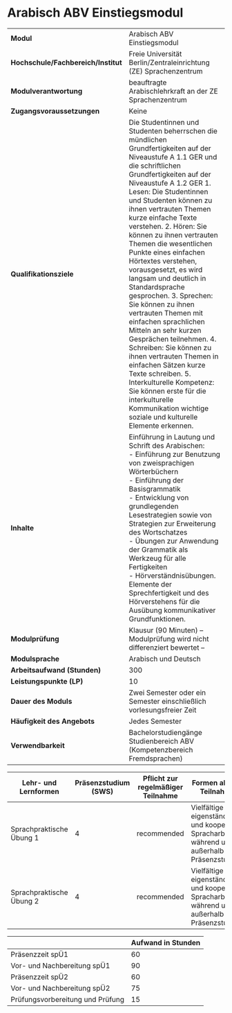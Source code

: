 # Arabisch ABV Einstiegsmodul
|                                    |   |
|------------------------------------|---|
|**Modul**                           | Arabisch ABV Einstiegsmodul |
|**Hochschule/Fachbereich/Institut** | Freie Universität Berlin/Zentraleinrichtung (ZE) Sprachenzentrum |
|**Modulverantwortung**              | beauftragte Arabischlehrkraft an der ZE Sprachenzentrum |
|**Zugangsvoraussetzungen**          | Keine |
|**Qualifikationsziele**             | Die Studentinnen und Studenten beherrschen die mündlichen Grundfertigkeiten auf der Niveaustufe A 1.1 GER und die schriftlichen Grundfertigkeiten auf der Niveaustufe A 1.2 GER 1. Lesen: Die Studentinnen und Studenten können zu ihnen vertrauten Themen kurze einfache Texte verstehen. 2. Hören: Sie können zu ihnen vertrauten Themen die wesentlichen Punkte eines einfachen Hörtextes verstehen, vorausgesetzt, es wird langsam und deutlich in Standardsprache gesprochen. 3. Sprechen: Sie können zu ihnen vertrauten Themen mit einfachen sprachlichen Mitteln an sehr kurzen Gesprächen teilnehmen. 4. Schreiben: Sie können zu ihnen vertrauten Themen in einfachen Sätzen kurze Texte schreiben. 5. Interkulturelle Kompetenz: Sie können erste für die interkulturelle Kommunikation wichtige soziale und kulturelle Elemente erkennen. |
|**Inhalte**                         | Einführung in Lautung und Schrift des Arabischen:<br>- Einführung zur Benutzung von zweisprachigen Wörterbüchern<br>- Einführung der Basisgrammatik<br>- Entwicklung von grundlegenden Lesestrategien sowie von Strategien zur Erweiterung des Wortschatzes<br>- Übungen zur Anwendung der Grammatik als Werkzeug für alle Fertigkeiten<br>- Hörverständnisübungen. Elemente der Sprechfertigkeit und des Hörverstehens für die Ausübung kommunikativer Grundfunktionen. |
|**Modulprüfung**                    | Klausur (90 Minuten) – Modulprüfung wird nicht differenziert bewertet – |
|**Modulsprache**                    | Arabisch und Deutsch |
|**Arbeitsaufwand (Stunden)**        | 300 |
|**Leistungspunkte (LP)**            | 10 |
|**Dauer des Moduls**                | Zwei Semester oder ein Semester einschließlich vorlesungsfreier Zeit |
|**Häufigkeit des Angebots**         | Jedes Semester |
|**Verwendbarkeit**                  | Bachelorstudiengänge Studienbereich ABV<br>(Kompetenzbereich Fremdsprachen) |

| Lehr- und Lernformen | Präsenzstudium <br> (SWS) | Pflicht zur regelmäßiger Teilnahme | Formen aktiver Teilnahme |
| ---------------------|---------------------------|------------------------------------|------------------------- |
| Sprachpraktische Übung 1 | 4                         | recommended                        | Vielfältige eigenständige und kooperative Spracharbeit während und außerhalb der Präsenzstunden |
| Sprachpraktische Übung 2 | 4                         | recommended                        | Vielfältige eigenständige und kooperative Spracharbeit während und außerhalb der Präsenzstunden |

|   | Aufwand in Stunden |
| - |--------------------|
| Präsenzzeit spÜ1                         | 60    |
| Vor- und Nachbereitung spÜ1              | 90    |
| Präsenzzeit spÜ2                         | 60    |
| Vor- und Nachbereitung spÜ2              | 75    |
| Prüfungsvorbereitung und Prüfung         | 15    |
